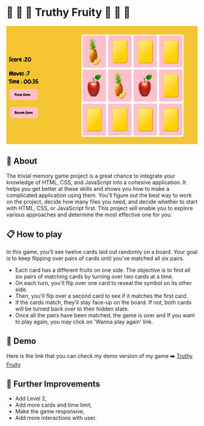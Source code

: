 # :pineapple: :watermelon: :grapes:  Truthy Fruity :strawberry: :apple: :tangerine:

![alt text](./images/ss.png)

## :pushpin: About 
The trivial memory game project is a great chance to integrate your knowledge of HTML, CSS, and JavaScript into a cohesive application. It helps you get better at these skills and shows you how to make a complicated application using them. You'll figure out the best way to work on the project, decide how many files you need, and decide whether to start with HTML, CSS, or JavaScript first. This project will enable you to explore various approaches and determine the most effective one for you.

## :clipboard: How to play 
In this game, you'll see twelve cards laid out randomly on a board. Your goal is to keep flipping over pairs of cards until you've matched all six pairs.

- Each card has a different fruits on one side. The objective is to find all six pairs of matching cards by turning over two cards at a time.
- On each turn, you'll flip over one card to reveal the symbol on its other side.
- Then, you'll flip over a second card to see if it matches the first card.
- If the cards match, they'll stay face-up on the board. If not, both cards will be turned back over to their hidden state.
- Once all the pairs have been matched, the game is over and If you want to play again, you may click on 'Wanna play again' link.


## :rocket: Demo 
Here is the link that you can check my demo version of my game :arrow_right:
 [Truthy Fruity]( https://tunaerkmen.github.io/MyGame-/)

 ## :paperclip: Further Improvements
 - Add Level 2, 
 - Add more cards and time limit,
 - Make the game responsive,
 - Add more interactions with user.
